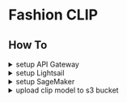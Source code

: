 # Fashion CLIP

## How To

<details><summary>setup API Gateway</summary>

```bash
sam build
sam local start-api -v ./app:/var/task
```

</details>

<details><summary>setup Lightsail</summary>

```bash
docker build -t fashion-clip:lightsail . -f ./Dockerfile.aws.lightsail

docker container run --rm \
    -v `pwd`/app:/app \
    -v `pwd`/layer:/opt \
    -e CLIP_MODEL_PATH=/opt/ml/clip \
    -p 8080:8000 \
    fashion-clip:lightsail --reload
```

</details>


<details><summary>setup SageMaker</summary>

```bash
docker build -t fashion-clip:sagemaker . -f ./Dockerfile.aws.sagemaker

docker container run --rm \
    -v `pwd`/app:/app \
    -p 8080:8080 \
    fashion-clip:sagemaker serve --local --port 8080
```

</details>

<details><summary>upload clip model to s3 bucket</summary>

```bash
cd layer
zip -r ml ml
aws s3 cp ml https://fashion-clip-model
```

</details>